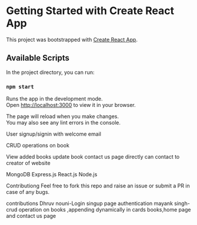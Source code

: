 # Getting Started with Create React App

This project was bootstrapped with [Create React App](https://github.com/facebook/create-react-app).

## Available Scripts

In the project directory, you can run:

### `npm start`

Runs the app in the development mode.\
Open [http://localhost:3000](http://localhost:3000) to view it in your browser.

The page will reload when you make changes.\
You may also see any lint errors in the console.

User signup/signin with welcome email

CRUD operations on book

View added books 
update book
contact us page directly can contact to creator of website

MongoDB
Express.js
React.js
Node.js


Contributiong
Feel free to fork this repo and raise an issue or submit a PR in case of any bugs.

contributions
Dhruv nouni-Login singup page authentication
mayank singh-crud operation on books ,appending dynamically in cards books,home page and contact us page